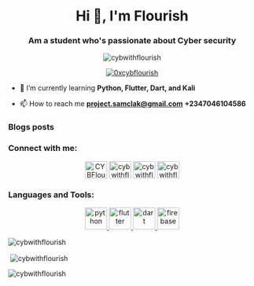 <h1 align="center">Hi 👋, I'm Flourish</h1>
<h3 align="center">Am a student who's passionate about Cyber security</h3>

<p align="center"> <img src="https://komarev.com/ghpvc/?username=cybwithflourish&label=Profile%20views&color=0e75b6&style=flat" alt="cybwithflourish" /> </p>

<p align="center"> <a href="https://twitter.com/0xcybflourish" target="blank"><img src="https://img.shields.io/twitter/follow/0xcybflourish?logo=twitter&style=for-the-badge" alt="0xcybflourish" /></a> </p>

- 🌱 I’m currently learning **Python, Flutter, Dart, and Kali**

- 📫 How to reach me **project.samclak@gmail.com**
 **+2347046104586**

### Blogs posts
<!-- BLOG-POST-LIST:START -->
<!-- BLOG-POST-LIST:END -->

<h3 align="left">Connect with me:</h3>
<p align="center">
<a href="https://linkedin.com/in/CYBFlourish" target="blank"><img align="center" src="https://raw.githubusercontent.com/rahuldkjain/github-profile-readme-generator/master/src/images/icons/Social/linkedin.svg" alt="CYBFlourish" height="35" width="45" /></a>
<a href="https://instagram.com/cybwithflourish" target="blank"><img align="center" src="https://raw.githubusercontent.com/rahuldkjain/github-profile-readme-generator/master/src/images/icons/Social/instagram.svg" alt="cybwithflourish" height="35" width="45" /></a>
<a href="https://medium.com/cybwithflourish" target="blank"><img align="center" src="https://raw.githubusercontent.com/rahuldkjain/github-profile-readme-generator/master/src/images/icons/Social/medium.svg" alt="cybwithflourish" height="35" width="45" /></a>
<a href="https://dev.to/cybwithflourish" target="blank"><img align="center" src="https://raw.githubusercontent.com/rahuldkjain/github-profile-readme-generator/master/src/images/icons/Social/devto.svg" alt="cybwithflourish" height="35" width="45" /></a>
</p>

<h3 align="left">Languages and Tools:</h3>
<p align="center"> <a href="https://www.python.org" target="_blank" rel="noreferrer"> <img src="https://icons8.com/icon/l75OEUJkPAk4/python.svg" alt="python" width="45" height="45"/> </a> <a href="https://flutter.dev" target="_blank" rel="noreferrer"> <img src="https://www.vectorlogo.zone/logos/flutterio/flutterio-icon.svg" alt="flutter" width="45" height="45"/></a><a href="https://dart.dev" target="_blank" rel="noreferrer"> <img src="https://www.vectorlogo.zone/logos/dartlang/dartlang-icon.svg" alt="dart" width="45" height="45"/> </a> <a href="https://firebase.google.com/" target="_blank" rel="noreferrer"> <img src="https://www.vectorlogo.zone/logos/firebase/firebase-icon.svg" alt="firebase" width="45" height="45"/> </a> </p>

<p><img align="center" src="https://github-readme-stats.vercel.app/api/top-langs?username=cybwithflourish&show_icons=true&locale=en&layout=compact" alt="cybwithflourish" /></p>

<p>&nbsp;<img align="center" src="https://github-readme-stats.vercel.app/api?username=cybwithflourish&show_icons=true&locale=en" alt="cybwithflourish" /></p>

<p><img align="center" src="https://github-readme-streak-stats.herokuapp.com/?user=cybwithflourish&" alt="cybwithflourish" /></p>

<p align="center" src="https://stats.quine.sh/CYBWithFlourish/github?theme=dark" alt="CYBWithFlourish's Github | Stats"></p>

<p align="center" src="https://quine.sh?utm_source=widgets&utm_campaign=CYBWithFlourish" alt="widget"></p>